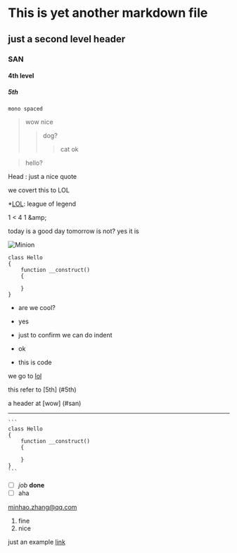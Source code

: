 
# This is yet another markdown file
## just a second level header
### SAN
#### 4th level ####
##### 5th

`mono spaced`

>wow
>nice
>> dog?
>>> cat
>> ok

> hello?

Head
: just a nice quote

we covert this to LOL

*[LOL]: league of legend

1 < 4
1 &amp;amp;

  today is a good day
  tomorrow is not?
  yes it is

    

![Minion](http://octodex.github.com/images/minion.png)


```
class Hello
{
    function __construct()
    {
    
    }
}
```

- are we cool?

- yes

-   just to confirm
    we can do indent

- ok   
-   this is code

we go to [lol][LOL]

this refer to [5th] (#5th)

a header at [wow] (#san)


---

    ```
    class Hello
    {
        function __construct()
        {
        
        }
    }
    ```



- [ ] *job* **done**
- [ ] aha

<minhao.zhang@qq.com>



1. fine
2. nice

just an example [link](http://baidu.com "hello")


[LOL]: http://163.com "ok"


